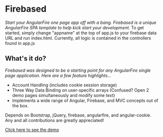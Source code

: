 Firebased
==============
*Start your AngularFire one page app off with a bang. Firebased is a unique AngularFire SPA template to help kick start your development.*
To get started, simply change "appname" at the top of app.js to your firebase data URL and run index.html. Currently, all logic is contained in the controllers found in app.js


What's it do?
---------------------
*Firebased was designed to be a starting point for any AngularFire single page application. Here are a few feature highlights...*
- Account Handling (includes cookie session storage)
- Three Way Data Binding on user-specific arrays (Confused? Open 2 demo pages simultaneously and modify some text)
- Implements a wide range of Angular, Firebase, and MVC concepts out of the box.

Depends on Bootstrap, jQuery, firebase, angularfire, and angular-cookie.
Any and all contributions are greatly appreciated!

[Click here to see the demo](http://craigryansmith.com/firebased/)
